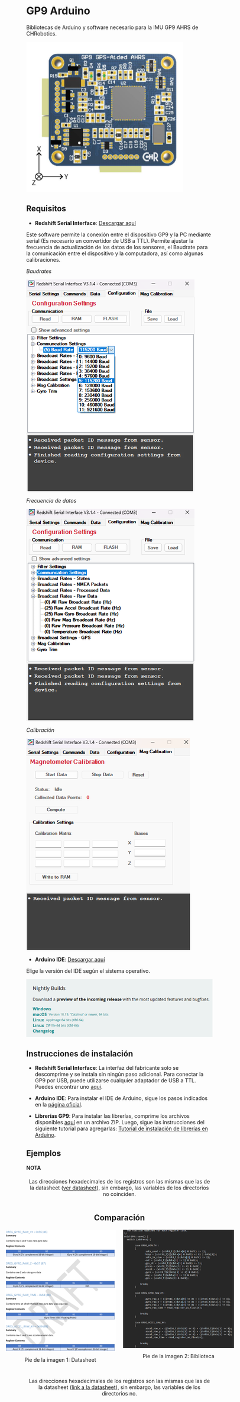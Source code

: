 # GP9 Arduino
Bibliotecas de Arduino y software necesario para la IMU GP9 AHRS de CHRobotics.

![GP9 AHRS](https://github.com/Frunk98/GP9_Arduino/blob/main/Imagenes/gp9.png)

## Requisitos  
- **Redshift Serial Interface**: [Descargar aquí](https://www.pololu.com/file/0J1934/SerialInterface_V3-1-5_8-08-2018.zip)

Este software permite la conexión entre el dispositivo GP9 y la PC mediante serial (Es necesario un convertidor de USB a TTL). Permite ajustar la frecuencia de actualización de los datos de los sensores, el Baudrate para la comunicación entre el dispositivo y la computadora, así como algunas calibraciones.

*Baudrates*

![Baudrates](https://github.com/Frunk98/GP9_Arduino/blob/main/Imagenes/rs2.png)

*Frecuencia de datos*

![Frecuencias](https://github.com/Frunk98/GP9_Arduino/blob/main/Imagenes/FR.png)

*Calibración*

![Calibración](https://github.com/Frunk98/GP9_Arduino/blob/main/Imagenes/cal.png)

- **Arduino IDE**: [Descargar aquí](https://github.com/Frunk98/GP9_Arduino/blob/main/FR.png)

Elige la versión del IDE según el sistema operativo.

![SO](https://github.com/Frunk98/GP9_Arduino/blob/main/Imagenes/ard.png)

## Instrucciones de instalación

- **Redshift Serial Interface**: La interfaz del fabricante solo se descomprime y se instala sin ningún paso adicional. Para conectar la GP9 por USB, puede utilizarse cualquier adaptador de USB a TTL. Puedes encontrar uno [aquí](https://a.co/d/9Ex6gT6).

- **Arduino IDE**: Para instalar el IDE de Arduino, sigue los pasos indicados en la [página oficial](https://www.arduino.cc/en/software).

- **Librerías GP9**: Para instalar las librerías, comprime los archivos disponibles [aquí](https://github.com/Frunk98/GP9_Arduino/tree/main/GP9-modificados) en un archivo ZIP. Luego, sigue las instrucciones del siguiente tutorial para agregarlas: [Tutorial de instalación de librerías en Arduino](https://www.youtube.com/watch?v=CK1THPvw77M&t=343s).

## Ejemplos

__**NOTA**__

<p style="text-align: center; margin-top: 20px;">Las direcciones hexadecimales de los registros son las mismas que las de la datasheet (<a href="https://github.com/Frunk98/GP9_Arduino/blob/main/Docs/GP9_datasheet.pdf" target="_blank">ver datasheet</a>), sin embargo, las variables de los directorios no coinciden.</p>

<div style="display: flex; align-items: center; justify-content: center; flex-direction: column;">
    <h2 style="margin-bottom: 20px;">Comparación</h2>
    <div style="display: flex;">
        <div style="width: 300px; margin-right: 20px;">
            <!-- Primera imagen con pie de imagen -->
            <div style="margin-bottom: 20px;">
                <img src="https://github.com/Frunk98/GP9_Arduino/blob/main/Imagenes/datas.png" alt="Datasheet" style="max-width: 100%; height: auto;" />
                <p style="text-align: center; margin-top: 10px;">Pie de la imagen 1: Datasheet</p>
            </div>
        </div>
        <div style="width: 300px;">
            <!-- Segunda imagen con pie de imagen -->
            <div style="margin-bottom: 20px;">
                <img src="https://github.com/Frunk98/GP9_Arduino/blob/main/Imagenes/var.png" alt="Biblioteca" style="max-width: 100%; height: auto;" />
                <p style="text-align: center; margin-top: 10px;">Pie de la imagen 2: Biblioteca</p>
            </div>
        </div>
    </div>
    <p style="text-align: center; margin-top: 20px;">Las direcciones hexadecimales de los registros son las mismas que las de la datasheet (<a href="https://github.com/Frunk98/GP9_Arduino/blob/main/Docs/GP9_datasheet.pdf" target="_blank">link a la datasheet</a>), sin embargo, las variables de los directorios no.</p>
</div>




